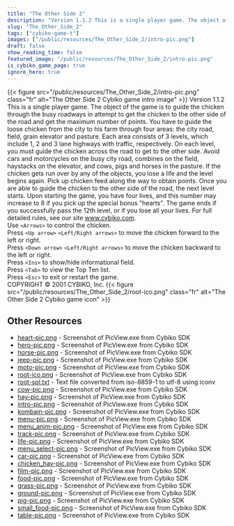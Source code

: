 ```yaml
---
title: "The Other Side 2"
description: "Version 1.1.2 This is a single player game. The object of the game is to guide the chicken through the busy roadways in attempt to get the chicken to the other side of the road and get the maximum number of points. You have to guide the loose chicken from the city to his farm th..."
slug: "The_Other_Side_2"
tags: ["cybiko-game-t"]
images: ["/public/resources/The_Other_Side_2/intro-pic.png"]
draft: false
show_reading_time: false
featured_image: "/public/resources/The_Other_Side_2/intro-pic.png"
is_cybiko_game_page: true
ignore_hero: true
---
```

{{< figure src="/public/resources/The_Other_Side_2/intro-pic.png" class="fr" alt="The Other Side 2 Cybiko game intro image" >}}
Version 1.1.2 \
This is a single player game. The object of the game is to guide the chicken through the busy roadways in attempt to get the chicken to the other side of the road and get the maximum number of points. You have to guide the loose chicken from the city to his farm through four areas: the city road, field, grain elevator and pasture. Each area consists of 3 levels, which include 1, 2 and 3 lane highways with traffic, respectively. On each level, you must guide the chicken across the road to get to the other side. Avoid cars and motorcycles on the busy city road, combines on the field, haystacks on the elevator, and cows, pigs and horses in the pasture. If the chicken gets run over by any of the objects, you lose a life and the level begins again.  Pick up chicken feed along the way to obtain points. Once you are able to guide the chicken to the other side of the road, the next level starts. Upon starting the game, you have four lives, and this number may increase to 8 if you pick up the special bonus "hearts". The game ends if you successfully pass the 12th level, or if you lose all your lives. For full detailed rules, see our site www.cybiko.com. \
Use `<Arrows>`  to control the chicken. \
Press `<Up arrow>`  `<Left/Right arrows>`  to move the chicken forward to the left or right. \
Press `<Down arrow>`  `<Left/Right arrows>`  to move the chicken backward to the left or right. \
Press `<Ins>`  to show/hide informational field. \
Press `<Tab>`  to view the Top Ten list. \
Press `<Esc>`  to exit or restart the game. \
COPYRIGHT © 2001 CYBIKO, Inc. {{< figure src="/public/resources/The_Other_Side_2/root-ico.png" class="fr" alt="The Other Side 2 Cybiko game icon" >}}

## Other Resources
* [heart-pic.png](/public/resources/The_Other_Side_2/heart-pic.png) - Screenshot of PicView.exe from Cybiko SDK
* [hero-pic.png](/public/resources/The_Other_Side_2/hero-pic.png) - Screenshot of PicView.exe from Cybiko SDK
* [horse-pic.png](/public/resources/The_Other_Side_2/horse-pic.png) - Screenshot of PicView.exe from Cybiko SDK
* [jeep-pic.png](/public/resources/The_Other_Side_2/jeep-pic.png) - Screenshot of PicView.exe from Cybiko SDK
* [moto-pic.png](/public/resources/The_Other_Side_2/moto-pic.png) - Screenshot of PicView.exe from Cybiko SDK
* [root-ico.png](/public/resources/The_Other_Side_2/root-ico.png) - Screenshot of PicView.exe from Cybiko SDK
* [root-spl.txt](/public/resources/The_Other_Side_2/root-spl.txt) - Text file converted from iso-8859-1 to utf-8 using iconv
* [cow-pic.png](/public/resources/The_Other_Side_2/cow-pic.png) - Screenshot of PicView.exe from Cybiko SDK
* [hay-pic.png](/public/resources/The_Other_Side_2/hay-pic.png) - Screenshot of PicView.exe from Cybiko SDK
* [intro-pic.png](/public/resources/The_Other_Side_2/intro-pic.png) - Screenshot of PicView.exe from Cybiko SDK
* [kombajn-pic.png](/public/resources/The_Other_Side_2/kombajn-pic.png) - Screenshot of PicView.exe from Cybiko SDK
* [menu-pic.png](/public/resources/The_Other_Side_2/menu-pic.png) - Screenshot of PicView.exe from Cybiko SDK
* [menu_anim-pic.png](/public/resources/The_Other_Side_2/menu_anim-pic.png) - Screenshot of PicView.exe from Cybiko SDK
* [track-pic.png](/public/resources/The_Other_Side_2/track-pic.png) - Screenshot of PicView.exe from Cybiko SDK
* [life-pic.png](/public/resources/The_Other_Side_2/life-pic.png) - Screenshot of PicView.exe from Cybiko SDK
* [menu_select-pic.png](/public/resources/The_Other_Side_2/menu_select-pic.png) - Screenshot of PicView.exe from Cybiko SDK
* [car-pic.png](/public/resources/The_Other_Side_2/car-pic.png) - Screenshot of PicView.exe from Cybiko SDK
* [chicken_hay-pic.png](/public/resources/The_Other_Side_2/chicken_hay-pic.png) - Screenshot of PicView.exe from Cybiko SDK
* [film-pic.png](/public/resources/The_Other_Side_2/film-pic.png) - Screenshot of PicView.exe from Cybiko SDK
* [food-pic.png](/public/resources/The_Other_Side_2/food-pic.png) - Screenshot of PicView.exe from Cybiko SDK
* [grass-pic.png](/public/resources/The_Other_Side_2/grass-pic.png) - Screenshot of PicView.exe from Cybiko SDK
* [ground-pic.png](/public/resources/The_Other_Side_2/ground-pic.png) - Screenshot of PicView.exe from Cybiko SDK
* [pig-pic.png](/public/resources/The_Other_Side_2/pig-pic.png) - Screenshot of PicView.exe from Cybiko SDK
* [small_food-pic.png](/public/resources/The_Other_Side_2/small_food-pic.png) - Screenshot of PicView.exe from Cybiko SDK
* [table-pic.png](/public/resources/The_Other_Side_2/table-pic.png) - Screenshot of PicView.exe from Cybiko SDK
